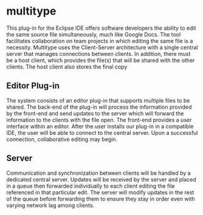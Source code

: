 # multitype
This plug-in for the Eclipse IDE offers software developers the ability to edit the same source file simultaneously, much like Google Docs. The tool facilitates collaboration on team projects in which editing the same file is a necessity. Multitype uses the Client-Server architecture with a single central server that manages connections between clients. In addition, there must be a host client, which provides the file(s) that will be shared with the other clients. The host client also stores the final copy 

## Editor Plug-in
The system consists of an editor plug-in that supports multiple files to be shared. The back-end of the plug-in will process the information provided by the front-end and send updates to the server which will forward the information to the clients with the file open. The front-end provides a user interface within an editor. After the user installs our plug-in in a compatible IDE, the user will be able to connect to the central server. Upon a successful connection, collaborative editing may begin. 

## Server
Communication and synchronization between clients will be handled by a dedicated central server. Updates will be received by the server and placed in a queue then forwarded individually to each client editing the file referenced in that particular edit. The server will modify updates in the rest of the queue before forwarding them to ensure they stay in order even with varying network lag among clients.

